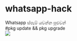 # whatsapp-hack
Whatsapp ස්පෑම් යවන්න පුළුවන්
<br>#pkg update && pkg upgrade </br>
<img src="https://camo.githubusercontent.com/721ec35f021d28a4dad8ee7f6f88a3d1abd84be5947762e0f6daf4bbe63a6b40/68747470733a2f2f332e62702e626c6f6773706f742e636f6d2f2d78775765766c2d307131772f584c666f655674724269492f41414141414141414f35772f556b4f414b395850356a385354424b574a427a5a645f782d416556767531745477434c63424741732f73313630302f53637265656e73686f745f34392e706e67">
